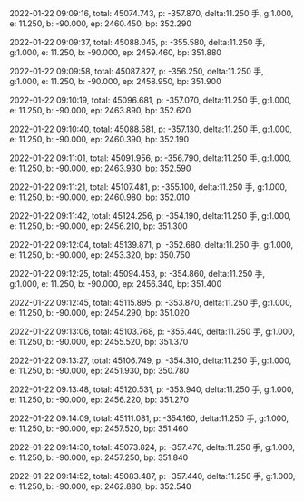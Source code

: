 2022-01-22 09:09:16, total: 45074.743, p: -357.870, delta:11.250 手, g:1.000, e: 11.250, b: -90.000, ep: 2460.450, bp: 352.290

2022-01-22 09:09:37, total: 45088.045, p: -355.580, delta:11.250 手, g:1.000, e: 11.250, b: -90.000, ep: 2459.460, bp: 351.880

2022-01-22 09:09:58, total: 45087.827, p: -356.250, delta:11.250 手, g:1.000, e: 11.250, b: -90.000, ep: 2458.950, bp: 351.900

2022-01-22 09:10:19, total: 45096.681, p: -357.070, delta:11.250 手, g:1.000, e: 11.250, b: -90.000, ep: 2463.890, bp: 352.620

2022-01-22 09:10:40, total: 45088.581, p: -357.130, delta:11.250 手, g:1.000, e: 11.250, b: -90.000, ep: 2460.390, bp: 352.190

2022-01-22 09:11:01, total: 45091.956, p: -356.790, delta:11.250 手, g:1.000, e: 11.250, b: -90.000, ep: 2463.930, bp: 352.590

2022-01-22 09:11:21, total: 45107.481, p: -355.100, delta:11.250 手, g:1.000, e: 11.250, b: -90.000, ep: 2460.980, bp: 352.010

2022-01-22 09:11:42, total: 45124.256, p: -354.190, delta:11.250 手, g:1.000, e: 11.250, b: -90.000, ep: 2456.210, bp: 351.300

2022-01-22 09:12:04, total: 45139.871, p: -352.680, delta:11.250 手, g:1.000, e: 11.250, b: -90.000, ep: 2453.320, bp: 350.750

2022-01-22 09:12:25, total: 45094.453, p: -354.860, delta:11.250 手, g:1.000, e: 11.250, b: -90.000, ep: 2456.340, bp: 351.400

2022-01-22 09:12:45, total: 45115.895, p: -353.870, delta:11.250 手, g:1.000, e: 11.250, b: -90.000, ep: 2454.290, bp: 351.020

2022-01-22 09:13:06, total: 45103.768, p: -355.440, delta:11.250 手, g:1.000, e: 11.250, b: -90.000, ep: 2455.520, bp: 351.370

2022-01-22 09:13:27, total: 45106.749, p: -354.310, delta:11.250 手, g:1.000, e: 11.250, b: -90.000, ep: 2451.930, bp: 350.780

2022-01-22 09:13:48, total: 45120.531, p: -353.940, delta:11.250 手, g:1.000, e: 11.250, b: -90.000, ep: 2456.220, bp: 351.270

2022-01-22 09:14:09, total: 45111.081, p: -354.160, delta:11.250 手, g:1.000, e: 11.250, b: -90.000, ep: 2457.520, bp: 351.460

2022-01-22 09:14:30, total: 45073.824, p: -357.470, delta:11.250 手, g:1.000, e: 11.250, b: -90.000, ep: 2457.250, bp: 351.840

2022-01-22 09:14:52, total: 45083.487, p: -357.440, delta:11.250 手, g:1.000, e: 11.250, b: -90.000, ep: 2462.880, bp: 352.540